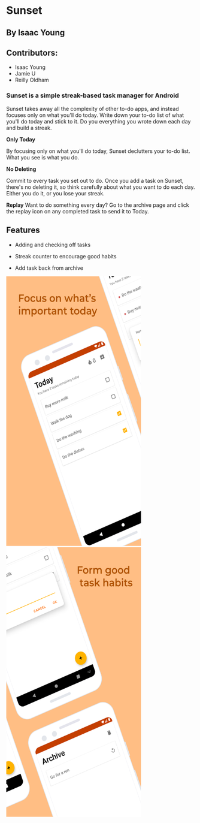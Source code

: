 # Sunset 
## By Isaac Young
## Contributors: 
- Isaac Young
- Jamie U
- Reilly Oldham

### Sunset is a simple streak-based task manager for Android
Sunset takes away all the complexity of other to-do apps, and instead focuses only on what you'll do today. Write down your to-do list of what you'll do today and stick to it. Do you everything you wrote down each day and build a streak. 

<b>Only Today</b>

By focusing only on what you'll do today, Sunset declutters your to-do list. What you see is what you do. 

<b>No Deleting</b>

Commit to every task you set out to do. Once you add a task on Sunset, there's no deleting it, so think carefully about what you want to do each day. Either you do it, or you lose your streak. 

<b>Replay</b>
Want to do something every day? Go to the archive page and click the replay icon on any completed task to send it to Today.

## Features
- Adding and checking off tasks

- Streak counter to encourage good habits

- Add task back from archive


<p float="left">
  <img src="google_play_assets/PNG/Left.png"  width="360" height="720">
  <img src="google_play_assets/PNG/Right.png"  width="360" height="720">
 </p>
